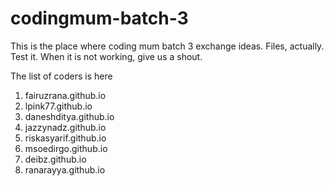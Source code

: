 # codingmum-batch-3

This is the place where coding mum batch 3 exchange ideas. Files, actually. Test it. When it is not working, give us a shout.

The list of coders is here

1. fairuzrana.github.io
2. lpink77.github.io
3. daneshditya.github.io
4. jazzynadz.github.io
5. riskasyarif.github.io
6. msoedirgo.github.io
7. deibz.github.io
8. ranarayya.github.io
